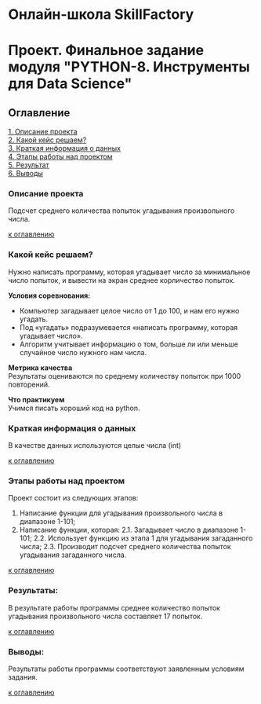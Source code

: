 # Онлайн-школа SkillFactory
# Проект.  Финальное задание модуля "PYTHON-8. Инструменты для Data Science"

## Оглавление  
[1. Описание проекта](README.md#Описание-проекта)  
[2. Какой кейс решаем?](README.md#Какой-кейс-решаем)  
[3. Краткая информация о данных](README.md#Краткая-информация-о-данных)  
[4. Этапы работы над проектом](README.md#Этапы-работы-над-проектом)  
[5. Результат](README.md#Результат)    
[6. Выводы](README.md#Выводы) 

### Описание проекта    
Подсчет среднего количества попыток угадывания произвольного числа.

[к оглавлению](README.md#Оглавление)


### Какой кейс решаем?    
Нужно написать программу, которая угадывает число за минимальное число попыток, и вывести на экран среднее корличество попыток.

**Условия соревнования:**  
- Компьютер загадывает целое число от 1 до 100, и нам его нужно угадать.
- Под «угадать» подразумевается «написать программу, которая угадывает число».
- Алгоритм учитывает информацию о том, больше ли или меньше случайное число нужного нам числа.

**Метрика качества**     
Результаты оцениваются по среднему количеству попыток при 1000 повторений.

**Что практикуем**     
Учимся писать хороший код на python.


### Краткая информация о данных
В качестве данных используются целые числа (int)
  
[к оглавлению](README.md#Оглавление)


### Этапы работы над проектом  
Проект состоит из следующих этапов:
1. Написание функции для угадывания произвольного числа в диапазоне 1-101;
2. Написание функции, которая:
2.1. Загадывает число в диапазоне 1-101;
2.2. Использует функцию из этапа 1 для угадывания загаданного числа;
2.3. Производит подсчет среднего количества попыток угадывания загаданного числа.

[к оглавлению](README.md#Оглавление)


### Результаты:  
В результате работы программы среднее количество попыток угадывания произвольного числа составляет 17 попыток.

[к оглавлению](README.md#Оглавление)


### Выводы:  
Результаты работы программы соответствуют заявленным условиям задания.

[к оглавлению](README.md#Оглавление)